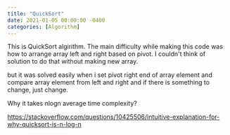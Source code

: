```yaml
---
title: "QuickSort"
date: 2021-01-05 00:00:00 -0400
categories: [Algorithm]
---
```


This is QuickSort algirithm.
The main difficulty while making this code was how to arrange array left and right based on pivot. I couldn't think of solution to do that without making new array. 

but it was solved easily when i set pivot right end of array element and compare array element from left and right and if there is something to change, just change. 

<script src="https://gist.github.com/YechanLim/cd58f132dc5c3e36b3f4dbce46c95c23.js"></script>


Why it takes nlogn average time complexity?

https://stackoverflow.com/questions/10425506/intuitive-explanation-for-why-quicksort-is-n-log-n


